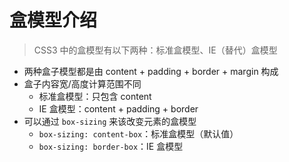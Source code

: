 # 盒模型介绍

> CSS3 中的盒模型有以下两种：标准盒模型、IE（替代）盒模型

- 两种盒子模型都是由 content + padding + border + margin 构成
- 盒子内容宽/高度计算范围不同
  - 标准盒模型：只包含 content
  - IE 盒模型：content + padding + border
- 可以通过 <code>box-sizing</code> 来该改变元素的盒模型
  - <code>box-sizing: content-box</code>：标准盒模型（默认值）
  - <code>box-sizing: border-box</code>：IE 盒模型
